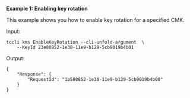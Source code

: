 **Example 1: Enabling key rotation**

This example shows you how to enable key rotation for a specified CMK.

Input: 

```
tccli kms EnableKeyRotation --cli-unfold-argument  \
    --KeyId 23e80852-1e38-11e9-b129-5cb9019b4b01
```

Output: 
```
{
    "Response": {
        "RequestId": "1b580852-1e38-11e9-b129-5cb9019b4b00"
    }
}
```

